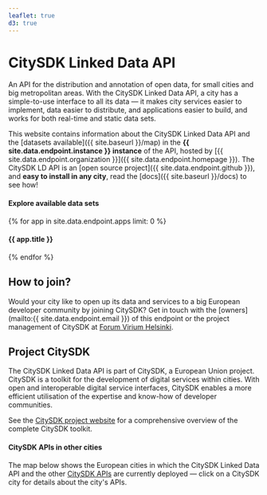 ```yaml
---
leaflet: true
d3: true
---
```


# CitySDK Linked Data API

An API for the distribution and annotation of open data, for small cities and big metropolitan areas. With the CitySDK Linked Data API, a city has a simple-to-use interface to all its data — it makes city services easier to implement, data easier to distribute, and applications easier to build, and works for both real-time and static data sets.

This website contains information about the CitySDK Linked Data API and the [datasets available]({{ site.baseurl }}/map) in the __{{ site.data.endpoint.instance }} instance__ of the API, hosted by [{{ site.data.endpoint.organization }}]({{ site.data.endpoint.homepage }}). The CitySDK LD API is an [open source project]({{ site.data.endpoint.github }}), and __easy to install in any city__, read the [docs]({{ site.baseurl }}/docs) to see how!

<div id="apps">
  <h4>Explore available data sets</h4>
  <a class="wide-image-link" href="{{ site.baseurl}}/map" style="background-image: url({{ site.baseurl }}/images/apps/map-wide.jpg)"></a>
  {% for app in site.data.endpoint.apps limit: 0 %}
  <h4>{{ app.title }}</h4>
  <a class="wide-image-link" href="{{ site.baseurl}}/apps#{{ app.name }}" style="background-image: url({{ site.baseurl }}/images/apps/{{ app.name }}-wide.jpg)"></a>
  {% endfor %}
</div>

## How to join?

Would your city like to open up its data and services to a big European developer community by joining CitySDK? Get in touch with the [owners](mailto:{{ site.data.endpoint.email }}) of this endpoint or the project management of CitySDK at [Forum Virium Helsinki](http://www.citysdk.eu/partners/forum-virium/).

## Project CitySDK

The CitySDK Linked Data API is part of CitySDK, a European Union project. CitySDK is a toolkit for the development of digital services within cities. With open and interoperable digital service interfaces, CitySDK enables a more efficient utilisation of the expertise and know-how of developer communities.

See the [CitySDK project website](http://www.citysdk.eu/) for a comprehensive overview of the complete CitySDK toolkit.

#### CitySDK APIs in other cities

The map below shows the European cities in which the CitySDK Linked Data API and the other [CitySDK APIs](http://www.citysdk.eu/citysdk-toolkit/components-of-the-toolkit/) are currently deployed — click on a CitySDK city for details about the city's APIs.

<div id="map">
</div>
<script>
  var tileUrl = "{{ site.data.endpoint.tiles }}",
      color = '{{ site.data.style.font-color }}',
      brandColor = '{{ site.data.style.brand-color }}',
      linkColor = '{{ site.data.style.link-color }}',

      map = L.map('map', {
        zoomControl: false
      }),
      osmAttrib = 'Map data © OpenStreetMap contributors',
      tileLayer = new L.TileLayer(tileUrl, {
        attribution: osmAttrib
      }).addTo(map);

  // Disable map interaction
  map.dragging.disable();
  map.touchZoom.disable();
  map.doubleClickZoom.disable();
  map.scrollWheelZoom.disable();
  map.boxZoom.disable();
  map.keyboard.disable();

  var pointStyle = {
    radius: 9,
    color: color,
    fillColor: linkColor,
    weight: 2,
    opacity: 1,
    fillOpacity: 1
  };

  function popup(feature) {
    var apiList = [];
    for (var type in feature.properties.apis) {
      var title = "Linked Data API";
      if (type === "participation") {
        title = "Open311 Participation API"
      } else if (type === "tourism") {
        title = "Tourism API";
      }
      apiList.push("<a href='" + feature.properties.apis[type] + "'>" + title + "</a>");
    }
    return feature.properties.title + ": "
        + apiList.join(', ');
  }

  d3.json("{{ site.baseurl}}/map/endpoints.json", function(json) {
    var geojson = new L.geoJson(json, {
      onEachFeature: function (feature, layer) {
        layer.bindPopup(popup(feature));
      },
      pointToLayer: function (feature, latlng) {
        return L.circleMarker(latlng, pointStyle);
      }
    }).addTo(map);
    map.fitBounds(geojson.getBounds());
  });
</script>

